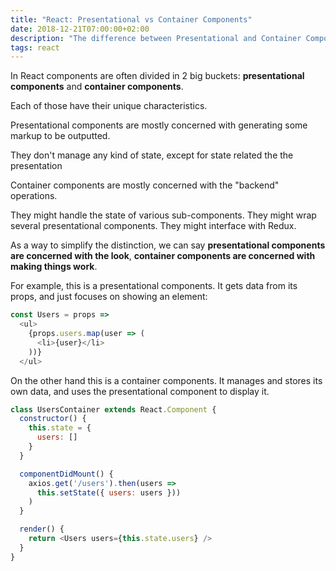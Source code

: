 ```yaml
---
title: "React: Presentational vs Container Components"
date: 2018-12-21T07:00:00+02:00
description: "The difference between Presentational and Container Components in React"
tags: react
---
```


In React components are often divided in 2 big buckets: **presentational components** and **container components**.

Each of those have their unique characteristics.

Presentational components are mostly concerned with generating some markup to be outputted.

They don't manage any kind of state, except for state related the the presentation

Container components are mostly concerned with the "backend" operations.

They might handle the state of various sub-components.
They might wrap several presentational components.
They might interface with Redux.

As a way to simplify the distinction, we can say **presentational components are concerned with the look**, **container components are concerned with making things work**.

For example, this is a presentational components. It gets data from its props, and just focuses on showing an element:

```js
const Users = props =>
  <ul>
    {props.users.map(user => (
      <li>{user}</li>
    ))}
  </ul>
```

On the other hand this is a container components. It manages and stores its own data, and uses the presentational component to display it.

```js
class UsersContainer extends React.Component {
  constructor() {
    this.state = {
      users: []
    }
  }

  componentDidMount() {
    axios.get('/users').then(users =>
      this.setState({ users: users }))
    )
  }

  render() {
    return <Users users={this.state.users} />
  }
}
```